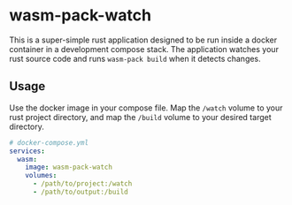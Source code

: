 # wasm-pack-watch

This is a super-simple rust application designed to be run inside a
docker container in a development compose stack. The application
watches your rust source code and runs `wasm-pack build` when it
detects changes.

## Usage

Use the docker image in your compose file. Map the `/watch` volume to your rust
project directory, and map the `/build` volume to your desired target directory.

```yml
# docker-compose.yml
services:
  wasm:
    image: wasm-pack-watch
    volumes:
      - /path/to/project:/watch
      - /path/to/output:/build
```
